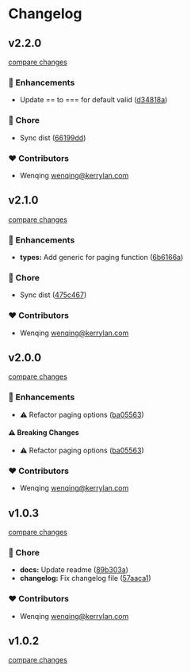 # Changelog


## v2.2.0

[compare changes](https://github.com/yisibell/pagein/compare/v2.1.0...v2.2.0)


### 🚀 Enhancements

  - Update == to === for default valid ([d34818a](https://github.com/yisibell/pagein/commit/d34818a))

### 🏡 Chore

  - Sync dist ([66199dd](https://github.com/yisibell/pagein/commit/66199dd))

### ❤️  Contributors

- Wenqing <wenqing@kerrylan.com>

## v2.1.0

[compare changes](https://github.com/yisibell/pagein/compare/v2.0.0...v2.1.0)


### 🚀 Enhancements

  - **types:** Add generic for paging function ([6b6166a](https://github.com/yisibell/pagein/commit/6b6166a))

### 🏡 Chore

  - Sync dist ([475c467](https://github.com/yisibell/pagein/commit/475c467))

### ❤️  Contributors

- Wenqing <wenqing@kerrylan.com>

## v2.0.0

[compare changes](https://github.com/yisibell/pagein/compare/v1.0.3...v2.0.0)


### 🚀 Enhancements

  - ⚠️  Refactor paging options ([ba05563](https://github.com/yisibell/pagein/commit/ba05563))

#### ⚠️  Breaking Changes

  - ⚠️  Refactor paging options ([ba05563](https://github.com/yisibell/pagein/commit/ba05563))

### ❤️  Contributors

- Wenqing <wenqing@kerrylan.com>

## v1.0.3

[compare changes](https://github.com/yisibell/pagein/compare/v1.0.2...v1.0.3)


### 🏡 Chore

  - **docs:** Update readme ([89b303a](https://github.com/yisibell/pagein/commit/89b303a))
  - **changelog:** Fix changelog file ([57aaca1](https://github.com/yisibell/pagein/commit/57aaca1))

### ❤️  Contributors

- Wenqing <wenqing@kerrylan.com>

## v1.0.2

[compare changes](https://github.com/yisibell/pagein/compare/v1.0.1...v1.0.2)

